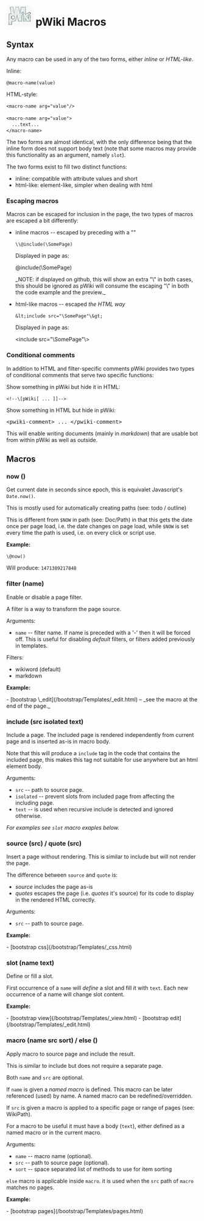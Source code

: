 # ![pWiki](/img/pWiki-i.jpg) pWiki Macros

## Syntax

Any macro can be used in any of the two forms, either _inline_ or _HTML-like_.

Inline:
```
@macro-name(value)
```

HTML-style:
```
<macro-name arg="value"/>

<macro-name arg="value">
  ...text...
</macro-name>
```

The two forms are almost identical, with the only difference being that the 
inline form does not support body text (note that some macros may provide
this functionality as an argument, namely `slot`).

The two forms exist to fill two distinct functions:
- inline: compatible with attribute values and short
- html-like: element-like, simpler when dealing with html



### Escaping macros

Macros can be escaped for inclusion in the page, the two types of macros 
are escaped a bit differently:

- inline macros -- escaped by preceding with a "\"

  ```
  \\@include(\SomePage)
  ```

  Displayed in page as:

  \@include(\SomePage)

  <pwiki-comment>
  _NOTE: if displayed on github, this will show an extra "\" in both 
  cases, this should be ignored as pWiki will consume the escaping "\" 
  in both the code example and the preview._
  </pwiki-comment>


- html-like macros -- escaped _the HTML way_

  ```
  &lt;include src="\SomePage"\&gt;
  ```

  Displayed in page as:

  &lt;include src="\SomePage"\\&gt;



### Conditional comments

In addition to HTML and filter-specific comments pWiki provides two types
of conditional comments that serve two specific functions:

Show something in pWiki but hide it in HTML:
```
<!--\[pWiki[ ... ]]-->
```

Show something in HTML but hide in pWiki:
<pre>
&lt;pwiki-comment&gt; ... &lt;/pwiki-comment&gt;
</pre>


This will enable writing documents (mainly in _markdown_) that are usable 
bot from within pWiki as well as outside.


## Macros

### now ()

Get current date in seconds since epoch, this is equivalet Javascript's
`Date.now()`.

This is mostly used for automatically creating paths (see: todo / outline)

This is different from `$NOW` in path (see: Doc/Path) in that this gets 
the date once per page load, i.e. the date changes on page load, while 
`$NOW` is set every time the path is used, i.e. on every click or script
use.

**Example:**
```
\@now()
```

<pwiki-comment>Will produce: `1471389217848`</pwiki-comment>

<!--[pWiki[  Will produce: `@now()` ]]-->



### filter (name)

Enable or disable a page filter.

A filter is a way to transform the page source.

Arguments:
- `name` -- filter name. If name is preceded with a '-' then it 
will be forced off. This is useful for disabling _default_ filters, or 
filters added previously in templates.

Filters:
- wikiword (default)
- markdown

**Example:**


<!--[pWiki[
- `[Templates/_edit/_edit]` &ndash; _see the macro at the end of the page._
]]-->

<pwiki-comment>
- [bootstrap \_edit](/bootstrap/Templates/_edit.html) &ndash; _see the 
macro at the end of the page._
</pwiki-comment>



### include (src isolated text)

Include a page. The included page is rendered independently from current
page and is inserted as-is in macro body.

Note that this will produce a `include` tag in the code that contains 
the included page, this makes this tag not suitable for use anywhere 
but an html element body.

Arguments:
- `src` -- path to source page.
- `isolated` -- prevent slots from included page from affecting the including page. 
- `text` -- is used when recursive include is detected and ignored otherwise.

_For examples see `slot` macro exaples below._



### source (src) / quote (src)

Insert a page without rendering. This is similar to include but will not
render the page. 

The difference between `source` and `quote` is:
- _source_ includes the page as-is
- _quotes_ escapes the page (i.e. _quotes_ it's source) for its code to 
  display in the rendered HTML correctly.

Arguments:
- `src` -- path to source page.

**Example:**

<pwiki-comment>
- [bootstrap css](/bootstrap/Templates/_css.html)
</pwiki-comment>

<!--[pWiki[
[Templates/\_css] / [bootstrap css](bootstrap/Templates/_css.html):
```
@source(Templates/_css)
```
]]-->


### slot (name text)

Define or fill a slot.

First occurrence of a `name` will _define_ a slot and fill it with `text`.
Each new occurrence of a name will change slot content.

**Example:**

<pwiki-comment>
- [bootstrap view](/bootstrap/Templates/_view.html)
- [bootstrap edit](/bootstrap/Templates/_edit.html)
</pwiki-comment>

<!--[pWiki[
[Templates/\_view] / [bootstrap view](bootstrap/Templates/_view.html):
```
@source(Templates/_view)
```

[Templates/\_edit] / [bootstrap edit](bootstrap/Templates/_edit.html):
```
@source(Templates/_edit)
```
]]-->


### macro (name src sort) / else ()

Apply macro to source page and include the result.

This is similar to include but does not require a separate page.

Both `name` and `src` are optional.

If `name` is given a _named macro_ is defined. This macro can be later 
referenced (used) by name. A named macro can be redefined/overridden.

If `src` is given a macro is applied to a specific page or range of pages
(see: WikiPath).

For a macro to be useful it must have a body (`text`), either defined as
a named macro or in the current macro.

Arguments:
- `name` -- macro name (optional).
- `src` -- path to source page (optional).
- `sort` -- space separated list of methods to use for item sorting


`else` macro is applicable inside `macro`. it is used when the `src` path
of `macro` matches no pages.

**Example:**

<pwiki-comment>
- [bootstrap pages](/bootstrap/Templates/pages.html)
</pwiki-comment>

<!--[pWiki[ 
[Templates/pages] / [bootstrap pages](bootstrap/Templates/pages.html):
```
@source(Templates/pages)
```
]]-->


<!-- @filter(markdown) -->
<!-- vim:set ts=4 sw=4 ft=markdown : -->
